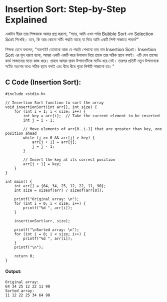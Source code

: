 # Insertion Sort: Step-by-Step Explained

একদিন নীরব তার শিক্ষককে আবার প্রশ্ন করলো, "স্যার, আমি এখন পর্যন্ত Bubble Sort এবং Selection Sort শিখেছি। তবে, কি আর কোনো সর্টিং পদ্ধতি আছে যা দিয়ে আমি একটি লিস্ট সাজাতে পারব?"

শিক্ষক হেসে বললেন, "অবশ্যই! তোমাকে আজ যে পদ্ধতি শেখাবো তার নাম Insertion Sort। Insertion Sort এর মূল ধারণা হলো, আমরা একটি একটি করে উপাদান নিয়ে তাকে তার সঠিক স্থানে বসাই। এটি যেন তাসের কার্ড সাজানোর মতো কাজ করে। প্রথমে আমরা প্রথম উপাদানটিকে সর্টেড ধরে নেই। তারপর প্রতিটি নতুন উপাদানকে সর্টেড অংশের মধ্যে সঠিক স্থানে বসাই এবং ধীরে ধীরে পুরো লিস্টটি সাজানো হয়।"

## C Code (Insertion Sort):
```
#include <stdio.h>

// Insertion Sort function to sort the array
void insertionSort(int arr[], int size) {
    for (int i = 1; i < size; i++) {
        int key = arr[i];  // Take the current element to be inserted
        int j = i - 1;

        // Move elements of arr[0..i-1] that are greater than key, one position ahead
        while (j >= 0 && arr[j] > key) {
            arr[j + 1] = arr[j];
            j = j - 1;
        }
        
        // Insert the key at its correct position
        arr[j + 1] = key;
    }
}

int main() {
    int arr[] = {64, 34, 25, 12, 22, 11, 90};
    int size = sizeof(arr) / sizeof(arr[0]);

    printf("Original array: \n");
    for (int i = 0; i < size; i++) {
        printf("%d ", arr[i]);
    }

    insertionSort(arr, size);

    printf("\nSorted array: \n");
    for (int i = 0; i < size; i++) {
        printf("%d ", arr[i]);
    }
    printf("\n");

    return 0;
}
```
#### Output:
```
Original array: 
64 34 25 12 22 11 90 
Sorted array: 
11 12 22 25 34 64 90 
```